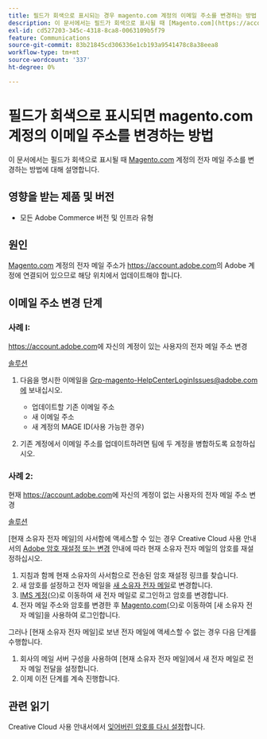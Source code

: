 ```yaml
---
title: 필드가 회색으로 표시되는 경우 magento.com 계정의 이메일 주소를 변경하는 방법
description: 이 문서에서는 필드가 회색으로 표시될 때 [Magento.com](https://account.magento.com) 계정의 이메일 주소를 변경하는 방법에 대해 설명합니다.
exl-id: cd527203-345c-4318-8ca8-0063109b5f79
feature: Communications
source-git-commit: 83b21845cd306336e1cb193a9541478c8a38eea8
workflow-type: tm+mt
source-wordcount: '337'
ht-degree: 0%

---
```


# 필드가 회색으로 표시되면 magento.com 계정의 이메일 주소를 변경하는 방법

이 문서에서는 필드가 회색으로 표시될 때 [Magento.com](https://account.magento.com) 계정의 전자 메일 주소를 변경하는 방법에 대해 설명합니다.

## 영향을 받는 제품 및 버전

* 모든 Adobe Commerce 버전 및 인프라 유형

## 원인

[Magento.com](https://account.magento.com) 계정의 전자 메일 주소가 <https://account.adobe.com>의 Adobe 계정에 연결되어 있으므로 해당 위치에서 업데이트해야 합니다.

## 이메일 주소 변경 단계

### 사례 I:

<https://account.adobe.com>에 자신의 계정이 있는 사용자의 전자 메일 주소 변경

<u>솔루션</u>

1. 다음을 명시한 이메일을 Grp-magento-HelpCenterLoginIssues@adobe.com에 보내십시오.

   * 업데이트할 기존 이메일 주소
   * 새 이메일 주소
   * 새 계정의 MAGE ID(사용 가능한 경우)

1. 기존 계정에서 이메일 주소를 업데이트하려면 팀에 두 계정을 병합하도록 요청하십시오.

### 사례 2:

현재 <https://account.adobe.com>에 자신의 계정이 없는 사용자의 전자 메일 주소 변경

<u>솔루션</u>

[현재 소유자 전자 메일]의 사서함에 액세스할 수 있는 경우 Creative Cloud 사용 안내서의 [Adobe 암호 재설정 또는 변경](https://helpx.adobe.com/manage-account/using/change-or-reset-password.html) 안내에 따라 현재 소유자 전자 메일의 암호를 재설정하십시오.

1. 지침과 함께 현재 소유자의 사서함으로 전송된 암호 재설정 링크를 찾습니다.
1. 새 암호를 설정하고 전자 메일을 [새 소유자 전자 메일](으)로 변경합니다.
1. [IMS 계정](https://account.adobe.com/)(으)로 이동하여 새 전자 메일로 로그인하고 암호를 변경합니다.
1. 전자 메일 주소와 암호를 변경한 후 [Magento.com](https://account.magento.com)(으)로 이동하여 [새 소유자 전자 메일]을 사용하여 로그인합니다.

그러나 [현재 소유자 전자 메일]로 보낸 전자 메일에 액세스할 수 없는 경우 다음 단계를 수행합니다.

1. 회사의 메일 서버 구성을 사용하여 [현재 소유자 전자 메일]에서 새 전자 메일로 전자 메일 전달을 설정합니다.
1. 이제 이전 단계를 계속 진행합니다.

## 관련 읽기

Creative Cloud 사용 안내서에서 [잊어버린 암호를 다시 설정](https://helpx.adobe.com/manage-account/using/change-or-reset-password.html)합니다.

